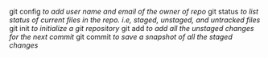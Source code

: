 git config *to add user name and email of the owner of repo*
git status *to list status of current files in the repo. i.e, staged, unstaged, and untracked files*
git init *to initialize a git repository*
git add *to add all the unstaged changes for the next commit*
git commit *to save a snapshot of all the staged changes*

